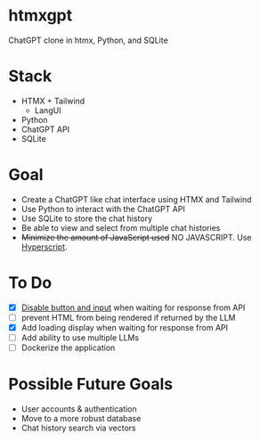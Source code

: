 # htmxgpt

ChatGPT clone in htmx, Python, and SQLite

# Stack
* HTMX + Tailwind
  + LangUI
* Python
* ChatGPT API
* SQLite
# Goal
* Create a ChatGPT like chat interface using HTMX and Tailwind
* Use Python to interact with the ChatGPT API
* Use SQLite to store the chat history
* Be able to view and select from multiple chat histories
* ~~Minimize the amount of JavaScript used~~ NO JAVASCRIPT. Use [Hyperscript](https://hyperscript.org/).

# To Do
- [x] [Disable button and input](https://hyperscript.org/cookbook/#40-disable-btn-during-request) when waiting for response from API
- [ ] prevent HTML from being rendered if returned by the LLM
- [x] Add loading display when waiting for response from API
- [ ] Add ability to use multiple LLMs
- [ ] Dockerize the application

# Possible Future Goals
* User accounts & authentication
* Move to a more robust database
* Chat history search via vectors
